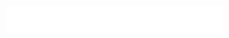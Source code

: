 <h1 align="center">
  <img src="https://raw.githubusercontent.com/martonlederer/martonlederer/master/name.svg" alt="Richard" />
</h1>
